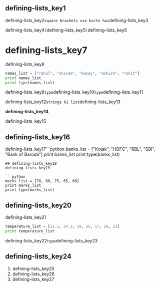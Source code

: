 ## defining-lists_key1
defining-lists_key2`square brackets use karte hai`defining-lists_key3

defining-lists_key4`[`defining-lists_key5`]`defining-lists_key6

# defining-lists_key7
defining-lists_key8

```python
names_list = ["rahul", "shivam", "kavay", "ashish", "rohit"]
print names_list
print type(names_list)
```
defining-lists_key9`type`defining-lists_key10`type`defining-lists_key11

defining-lists_key12`strings ki list`defining-lists_key13

**defining-lists_key14**

defining-lists_key15

## defining-lists_key16
defining-lists_key17```python
banks_list = ["Kotak", "HDFC", "RBL", "SBI", "Bank of Baroda"]
print banks_list
print type(banks_list)
```
## defining-lists_key18
defining-lists_key19

```python
marks_list = [70, 80, 75, 65, 68]
print marks_list   
print type(marks_list)
```
## defining-lists_key20
defining-lists_key21

```python
temperature_list = [21.1, 24.3, 19, 25, 17, 18, 23]
print temperature_list
```
defining-lists_key22`type`defining-lists_key23

## defining-lists_key24
1. defining-lists_key25
2. defining-lists_key26
3. defining-lists_key27
